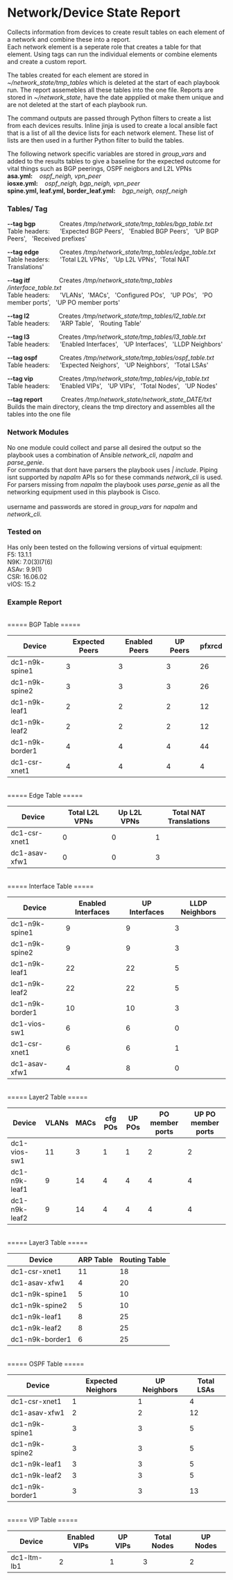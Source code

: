 # Network/Device State Report

Collects information from devices to create result tables on each element of a network and combine these into a report.
<br/>Each network element is a seperate role that creates a table for that element. Using tags can run the individual elements or combine elements and create a custom report.

The tables created for each element are stored in *~/network_state/tmp_tables* which is deleted at the start of each playbook run. The report assemebles all these tables into the one file. Reports are stored in *~/network_state*, have the date appplied ot make them unique and are not deleted at the start of each playbook run.

The command outputs are passed through Python filters to create a list from each devices results. Inline jinja is used to create a local ansible fact that is a list of all the device lists for each network element. These list of lists are then used in a further Python filter to build the tables. 

The following network specific variables are stored in *group_vars* and added to the results tables to give a baseline for the expected outcome for vital things such as BGP peerings, OSPF neigbors and L2L VPNs
<br/>**asa.yml:** &nbsp;&nbsp; *ospf_neigh, vpn_peer*
<br/>**iosxe.yml:** &nbsp;&nbsp; *ospf_neigh, bgp_neigh, vpn_peer*
<br/>**spine.yml, leaf.yml, border_leaf.yml:** &nbsp;&nbsp; *bgp_neigh, ospf_neigh*

### Tables/ Tag ###
**--tag bgp** &nbsp;&nbsp;&nbsp;&nbsp;&nbsp;&nbsp;&nbsp;&nbsp;&nbsp;&nbsp;&nbsp;&nbsp; Creates */tmp/network_state/tmp_tables/bgp_table.txt*
<br/>Table headers: &nbsp;&nbsp;&nbsp;&nbsp; 'Expected BGP Peers', &nbsp; 'Enabled BGP Peers', &nbsp; 'UP BGP Peers', &nbsp; 'Received prefixes'

**--tag edge** &nbsp;&nbsp;&nbsp;&nbsp;&nbsp;&nbsp;&nbsp;&nbsp;&nbsp;&nbsp; Creates */tmp/network_state/tmp_tables/edge_table.txt*
<br/>Table headers: &nbsp;&nbsp;&nbsp;&nbsp; 'Total L2L VPNs', &nbsp; 'Up L2L VPNs',&nbsp;  'Total NAT Translations'

**--tag itf** &nbsp;&nbsp;&nbsp;&nbsp;&nbsp;&nbsp;&nbsp;&nbsp;&nbsp;&nbsp;&nbsp;&nbsp;&nbsp;&nbsp;&nbsp; Creates */tmp/network_state/tmp_tables /interface_table.txt*
<br/>Table headers: &nbsp;&nbsp;&nbsp;&nbsp; 'VLANs',&nbsp; 'MACs', &nbsp; 'Configured POs', &nbsp; 'UP POs', &nbsp; 'PO member ports', &nbsp; 'UP PO member ports'

**--tag  l2** &nbsp;&nbsp;&nbsp;&nbsp;&nbsp;&nbsp;&nbsp;&nbsp;&nbsp;&nbsp;&nbsp;&nbsp;&nbsp;&nbsp;&nbsp; Creates */tmp/network_state/tmp_tables/l2_table.txt*
<br/>Table headers: &nbsp;&nbsp;&nbsp;&nbsp; 'ARP Table', &nbsp; 'Routing Table'

**--tag l3** &nbsp;&nbsp;&nbsp;&nbsp;&nbsp;&nbsp;&nbsp;&nbsp;&nbsp;&nbsp;&nbsp;&nbsp;&nbsp;&nbsp;&nbsp; Creates */tmp/network_state/tmp_tables/l3_table.txt*
<br/>Table headers: &nbsp;&nbsp;&nbsp;&nbsp; 'Enabled Interfaces', &nbsp; 'UP Interfaces', &nbsp; 'LLDP Neighbors'

**--tag ospf** &nbsp;&nbsp;&nbsp;&nbsp;&nbsp;&nbsp;&nbsp;&nbsp;&nbsp;&nbsp;&nbsp; Creates */tmp/network_state/tmp_tables/ospf_table.txt*
<br/>Table headers: &nbsp;&nbsp;&nbsp;&nbsp; 'Expected Neighors', &nbsp; 'UP Neighbors', &nbsp; 'Total LSAs'

**--tag vip** &nbsp;&nbsp;&nbsp;&nbsp;&nbsp;&nbsp;&nbsp;&nbsp;&nbsp;&nbsp;&nbsp;&nbsp;&nbsp; Creates */tmp/network_state/tmp_tables/vip_table.txt*
<br/>Table headers: &nbsp;&nbsp;&nbsp;&nbsp; 'Enabled VIPs', &nbsp; 'UP VIPs', &nbsp; 'Total Nodes', &nbsp; 'UP Nodes'

**--tag report** &nbsp;&nbsp;&nbsp;&nbsp;&nbsp;&nbsp;&nbsp;&nbsp;&nbsp; Creates */tmp/network_state/network_state_DATE/txt*
<br/>Builds the main directory, cleans the tmp directory and assembles all the tables into the one file

### Network Modules ###
No one module could collect and parse all desired the output so the playbook uses a combination of Ansible *network_cli*, *napalm* and *parse_genie*.
<br/>For commands that dont have parsers the playbook uses *| include*. Piping isnt supported by *napalm* APIs so for these commands *network_cli* is used.
<br/>For parsers missing from *napalm* the playbook uses *parse_genie* as all the networking equipment used in this playbook is Cisco.
<br/><br/>username and passwords are stored in *group_vars* for *napalm* and *network_cli*. 

### Tested on ###
Has only been tested on the following versions of virtual equipment:
<br/>F5: 13.1.1
<br/>N9K: 7.0(3)I7(6)
<br/>ASAv: 9.9(1)
<br/>CSR: 16.06.02
<br/>vIOS: 15.2

### Example Report ###
<br/>===== BGP Table =====<br/>

|      Device     | Expected Peers | Enabled Peers | UP Peers | pfxrcd |
| --- | --- | --- | --- | --- |
|  dc1-n9k-spine1 |       3        |       3       |    3     |   26   |
|  dc1-n9k-spine2 |       3        |       3       |    3     |   26   |
|  dc1-n9k-leaf1  |       2        |       2       |    2     |   12   |
|  dc1-n9k-leaf2  |       2        |       2       |    2     |   12   |
| dc1-n9k-border1 |       4        |       4       |    4     |   44   |
|  dc1-csr-xnet1  |       4        |       4       |    4     |   4    |

<br/>===== Edge Table =====<br/>

|     Device    | Total L2L VPNs | Up L2L VPNs | Total NAT Translations |
| --- | --- | --- | --- |
| dc1-csr-xnet1 |       0        |      0      |           1            |
| dc1-asav-xfw1 |       0        |      0      |           3            |

<br/>===== Interface Table =====<br/>

|      Device     | Enabled Interfaces | UP Interfaces | LLDP Neighbors |
| --- | --- | --- | --- |
|  dc1-n9k-spine1 |         9          |       9       |       3        |
|  dc1-n9k-spine2 |         9          |       9       |       3        |
|  dc1-n9k-leaf1  |         22         |       22      |       5        |
|  dc1-n9k-leaf2  |         22         |       22      |       5        |
| dc1-n9k-border1 |         10         |       10      |       3        |
|   dc1-vios-sw1  |         6          |       6       |       0        |
|  dc1-csr-xnet1  |         6          |       6       |       1        |
|  dc1-asav-xfw1  |         4          |       8       |       0        |

<br/>===== Layer2 Table =====<br/>

|     Device    | VLANs | MACs | cfg POs | UP POs | PO member ports | UP PO member ports |
| --- | --- | --- | --- | --- | --- | --- |
|  dc1-vios-sw1 |   11  |  3   |    1    |   1    |        2        |         2          |
| dc1-n9k-leaf1 |   9   |  14  |    4    |   4    |        4        |         4          |
| dc1-n9k-leaf2 |   9   |  14  |    4    |   4    |        4        |         4          |

<br/>===== Layer3 Table =====<br/>

|      Device     | ARP Table | Routing Table |
| --- | --- | --- |
|  dc1-csr-xnet1  |     11    |       18      |
|  dc1-asav-xfw1  |     4     |       20      |
|  dc1-n9k-spine1 |     5     |       10      |
|  dc1-n9k-spine2 |     5     |       10      |
|  dc1-n9k-leaf1  |     8     |       25      |
|  dc1-n9k-leaf2  |     8     |       25      |
| dc1-n9k-border1 |     6     |       25      |


<br/>===== OSPF Table =====<br/>

|      Device     | Expected Neighors | UP Neighbors | Total LSAs |
| --- | --- | --- | --- |
|  dc1-csr-xnet1  |         1         |      1       |     4      |
|  dc1-asav-xfw1  |         2         |      2       |     12     |
|  dc1-n9k-spine1 |         3         |      3       |     5      |
|  dc1-n9k-spine2 |         3         |      3       |     5      |
|  dc1-n9k-leaf1  |         3         |      3       |     5      |
|  dc1-n9k-leaf2  |         3         |      3       |     5      |
| dc1-n9k-border1 |         3         |      3       |     13     |

<br/>===== VIP Table =====<br/>

|    Device   | Enabled VIPs | UP VIPs | Total Nodes | UP Nodes |
| --- | --- | --- | --- | --- |
| dc1-ltm-lb1 |      2       |    1    |      3      |    2     |
